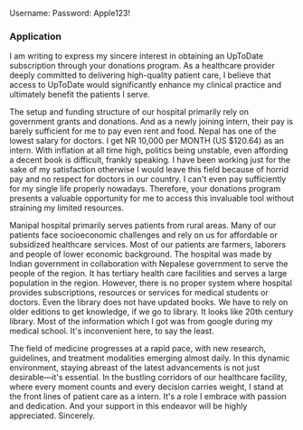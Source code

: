 Username:
Password: Apple123!
### Application
I am writing to express my sincere interest in obtaining an UpToDate subscription through your donations program. As a healthcare provider deeply committed to delivering high-quality patient care, I believe that access to UpToDate would significantly enhance my clinical practice and ultimately benefit the patients I serve.

The setup and funding structure of our hospital primarily rely on government grants and donations. And as a newly joining intern, their pay is barely sufficient for me to pay even rent and food. Nepal has one of the lowest salary for doctors. I get NR 10,000 per MONTH (US $120.64) as an intern. With inflation at all time high, politics being unstable, even affording a decent book is difficult, frankly speaking. I have been working just for the sake of my satisfaction otherwise I would leave this field because of horrid pay and no respect for doctors in our country. I can't even pay sufficiently for my single life properly nowadays. Therefore, your donations program presents a valuable opportunity for me to access this invaluable tool without straining my limited resources. 

Manipal hospital primarily serves patients from rural areas. Many of our patients face socioeconomic challenges and rely on us for affordable or subsidized healthcare services. Most of our patients are farmers, laborers and people of lower economic background. The hospital was made by Indian government in collaboration with Nepalese government to serve the people of the region. It has tertiary health care facilities and serves a large population in the region. However, there is no proper system where hospital provides subscriptions, resources or services for medical students or doctors. Even the library does not have updated books. We have to rely on older editions to get knowledge, if we go to library. It looks like 20th century library. Most of the information which I got was from google during my medical school. It's inconvenient here, to say the least. 

The field of medicine progresses at a rapid pace, with new research, guidelines, and treatment modalities emerging almost daily. In this dynamic environment, staying abreast of the latest advancements is not just desirable—it's essential. In the bustling corridors of our healthcare facility, where every moment counts and every decision carries weight, I stand at the front lines of patient care as a intern. It's a role I embrace with passion and dedication. And your support in this endeavor will be highly appreciated. 
Sincerely. 